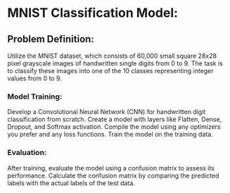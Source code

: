 # MNIST Classification Model:


## Problem Definition:
Utilize the MNIST dataset, which consists of 60,000 small square 28x28 pixel grayscale images of handwritten single digits from 0 to 9.
The task is to classify these images into one of the 10 classes representing integer values from 0 to 9.

### Model Training:
Develop a Convolutional Neural Network (CNN) for handwritten digit classification from scratch.
Create a model with layers like Flatten, Dense, Dropout, and Softmax activation.
Compile the model using any optimizers you prefer and any loss functions.
Train the model on the training data.

### Evaluation:
After training, evaluate the model using a confusion matrix to assess its performance.
Calculate the confusion matrix by comparing the predicted labels with the actual labels of the test data.

